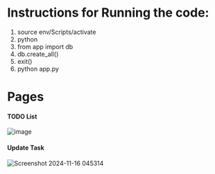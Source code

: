 # Instructions for Running the code:
1. source env/Scripts/activate
2. python
3. from app import db
4. db.create_all()
5. exit()
6. python app.py

# Pages
#### TODO List
![image](https://github.com/user-attachments/assets/08205392-3169-4177-aff5-22a5d2a27022)

#### Update Task
![Screenshot 2024-11-16 045314](https://github.com/user-attachments/assets/0c956d52-561c-47af-815d-b98a8ffcb993)
